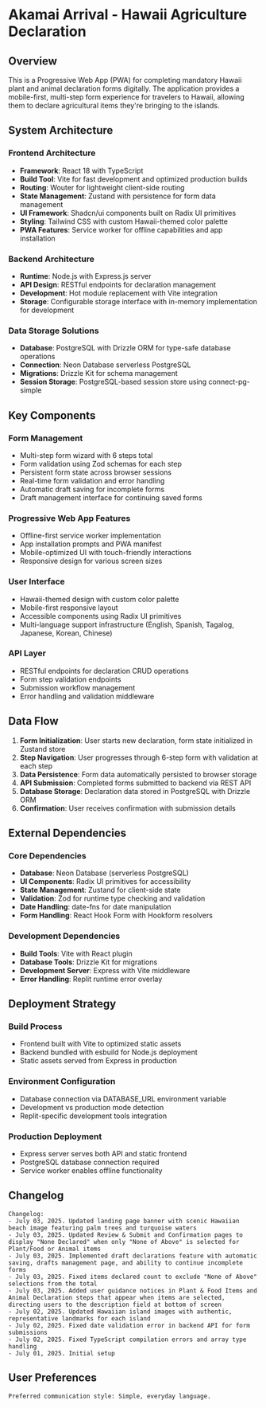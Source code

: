 # Akamai Arrival - Hawaii Agriculture Declaration

## Overview

This is a Progressive Web App (PWA) for completing mandatory Hawaii plant and animal declaration forms digitally. The application provides a mobile-first, multi-step form experience for travelers to Hawaii, allowing them to declare agricultural items they're bringing to the islands.

## System Architecture

### Frontend Architecture
- **Framework**: React 18 with TypeScript
- **Build Tool**: Vite for fast development and optimized production builds
- **Routing**: Wouter for lightweight client-side routing
- **State Management**: Zustand with persistence for form data management
- **UI Framework**: Shadcn/ui components built on Radix UI primitives
- **Styling**: Tailwind CSS with custom Hawaii-themed color palette
- **PWA Features**: Service worker for offline capabilities and app installation

### Backend Architecture
- **Runtime**: Node.js with Express.js server
- **API Design**: RESTful endpoints for declaration management
- **Development**: Hot module replacement with Vite integration
- **Storage**: Configurable storage interface with in-memory implementation for development

### Data Storage Solutions
- **Database**: PostgreSQL with Drizzle ORM for type-safe database operations
- **Connection**: Neon Database serverless PostgreSQL
- **Migrations**: Drizzle Kit for schema management
- **Session Storage**: PostgreSQL-based session store using connect-pg-simple

## Key Components

### Form Management
- Multi-step form wizard with 6 steps total
- Form validation using Zod schemas for each step
- Persistent form state across browser sessions
- Real-time form validation and error handling
- Automatic draft saving for incomplete forms
- Draft management interface for continuing saved forms

### Progressive Web App Features
- Offline-first service worker implementation
- App installation prompts and PWA manifest
- Mobile-optimized UI with touch-friendly interactions
- Responsive design for various screen sizes

### User Interface
- Hawaii-themed design with custom color palette
- Mobile-first responsive layout
- Accessible components using Radix UI primitives
- Multi-language support infrastructure (English, Spanish, Tagalog, Japanese, Korean, Chinese)

### API Layer
- RESTful endpoints for declaration CRUD operations
- Form step validation endpoints
- Submission workflow management
- Error handling and validation middleware

## Data Flow

1. **Form Initialization**: User starts new declaration, form state initialized in Zustand store
2. **Step Navigation**: User progresses through 6-step form with validation at each step
3. **Data Persistence**: Form data automatically persisted to browser storage
4. **API Submission**: Completed forms submitted to backend via REST API
5. **Database Storage**: Declaration data stored in PostgreSQL with Drizzle ORM
6. **Confirmation**: User receives confirmation with submission details

## External Dependencies

### Core Dependencies
- **Database**: Neon Database (serverless PostgreSQL)
- **UI Components**: Radix UI primitives for accessibility
- **State Management**: Zustand for client-side state
- **Validation**: Zod for runtime type checking and validation
- **Date Handling**: date-fns for date manipulation
- **Form Handling**: React Hook Form with Hookform resolvers

### Development Dependencies
- **Build Tools**: Vite with React plugin
- **Database Tools**: Drizzle Kit for migrations
- **Development Server**: Express with Vite middleware
- **Error Handling**: Replit runtime error overlay

## Deployment Strategy

### Build Process
- Frontend built with Vite to optimized static assets
- Backend bundled with esbuild for Node.js deployment
- Static assets served from Express in production

### Environment Configuration
- Database connection via DATABASE_URL environment variable
- Development vs production mode detection
- Replit-specific development tools integration

### Production Deployment
- Express server serves both API and static frontend
- PostgreSQL database connection required
- Service worker enables offline functionality

## Changelog

```
Changelog:
- July 03, 2025. Updated landing page banner with scenic Hawaiian beach image featuring palm trees and turquoise waters
- July 03, 2025. Updated Review & Submit and Confirmation pages to display "None Declared" when only "None of Above" is selected for Plant/Food or Animal items
- July 03, 2025. Implemented draft declarations feature with automatic saving, drafts management page, and ability to continue incomplete forms
- July 03, 2025. Fixed items declared count to exclude "None of Above" selections from the total
- July 03, 2025. Added user guidance notices in Plant & Food Items and Animal Declaration steps that appear when items are selected, directing users to the description field at bottom of screen
- July 02, 2025. Updated Hawaiian island images with authentic, representative landmarks for each island
- July 02, 2025. Fixed date validation error in backend API for form submissions
- July 02, 2025. Fixed TypeScript compilation errors and array type handling
- July 01, 2025. Initial setup
```

## User Preferences

```
Preferred communication style: Simple, everyday language.
```